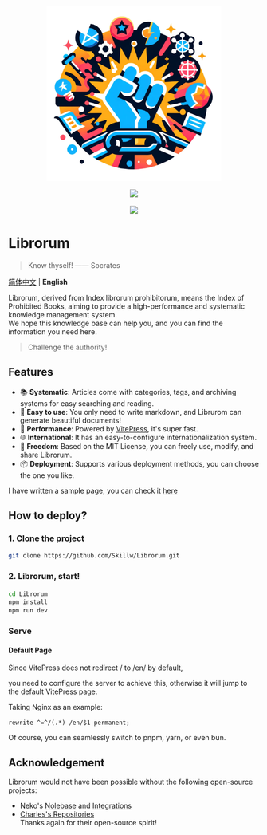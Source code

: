<p align="center">
  <img width="350" src="/root/assets/logo.png">
</p>
<p align="center">
  <a href="https://opensource.org/licenses/MIT"><img src="https://img.shields.io/badge/License-MIT-green.svg" /></a>
</p>


<p align="center">
  <a href="https://discord.gg/xp86JxGE"><img src="https://img.shields.io/discord/1241637949875949711?style=flat&logo=discord&logoColor=white&label=Discord&color=%23404eed" /></a>
</p>

# Librorum
> Know thyself! —— Socrates

[简体中文](/README.md) | **English**

Librorum, derived from Index librorum prohibitorum, means the Index of Prohibited Books, aiming to provide a high-performance and systematic knowledge management system.  
We hope this knowledge base can help you, and you can find the information you need here.

> Challenge the authority!

## Features

- 📚 **Systematic**: Articles come with categories, tags, and archiving systems for easy searching and reading.
- 📝 **Easy to use**: You only need to write markdown, and Librurom can generate beautiful documents!
- 🚀 **Performance**: Powered by [VitePress](https://vitepress.dev), it's super fast.
- 🌐 **International**: It has an easy-to-configure internationalization system.
- 🍻 **Freedom**: Based on the MIT License, you can freely use, modify, and share Librorum.
- 📦 **Deployment**: Supports various deployment methods, you can choose the one you like.
  
I have written a sample page, you can check it [here](https://librorum.skillw.com/)

## How to deploy?

### 1. Clone the project

```bash
git clone https://github.com/Skillw/Librorum.git
```

### 2. Librorum, start!

```bash
cd Librorum
npm install
npm run dev
```

### Serve


#### Default Page

Since VitePress does not redirect / to /en/ by default,

you need to configure the server to achieve this, otherwise it will jump to the default VitePress page.

Taking Nginx as an example:

```nginx
rewrite ^=^/(.*) /en/$1 permanent; 
```

Of course, you can seamlessly switch to pnpm, yarn, or even bun.

## Acknowledgement

Librorum would not have been possible without the following open-source projects:
- Neko's [Nolebase](https://github.com/nolebase/nolebase) and [Integrations](https://github.com/nolebase/integrations)
- [Charles's Repositories](https://github.com/Charles7c/charles7c.github.io/blob/main/README.en.md)  
Thanks again for their open-source spirit!
